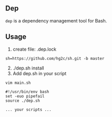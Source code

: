 ## Dep

`dep` is a dependency management tool for Bash. 



## Usage

1. create file: .dep.lock

```
sh=https://github.com/hg2c/sh.git -b master
```

2. ./dep.sh install
3. Add dep.sh in your script 

```
vim main.sh

#!/usr/bin/env bash
set -euo pipefail
source ./dep.sh

... your scripts ...
```

